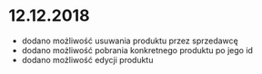 # 12.12.2018

- dodano możliwość usuwania produktu przez sprzedawcę
- dodano możliwość pobrania konkretnego produktu po jego id
- dodano możliwość edycji produktu
